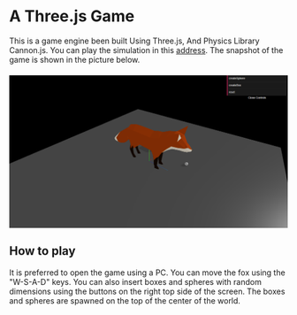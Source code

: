 # A Three.js Game
This is a game engine been built Using Three.js, And Physics Library Cannon.js. You can play the simulation in this [address](https://a-threejs-game-production.up.railway.app/). The snapshot of the game is shown in the picture below.

<img src="./assets/readme/game-snapshot.png" alt="Game Snapshot" style="display: flex; margin: 20px auto;"/>

## How to play
It is preferred to open the game using a PC. You can move the fox using the "W-S-A-D" keys. You can also insert boxes and spheres with random dimensions using the buttons on the right top side of the screen. The boxes and spheres are spawned on the top of the center of the world.